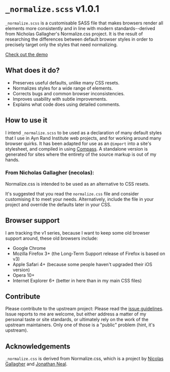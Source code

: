 # `_normalize.scss` v1.0.1

`_normalize.scss` is a customisable SASS file that makes browsers render all
elements more consistently and in line with modern standards--derived from
Nicholas Gallagher's Normalize.css project. It is the result of researching the
differences between default browser styles in order to precisely target only
the styles that need normalizing.

[Check out the demo](http://darcmattr.github.com/normalize.css/1.0.0/test.html)

## What does it do?

* Preserves useful defaults, unlike many CSS resets.
* Normalizes styles for a wide range of elements.
* Corrects bugs and common browser inconsistencies.
* Improves usability with subtle improvements.
* Explains what code does using detailed comments.

## How to use it

I intend `_normalize.scss` to be used as a declaration of many default styles
that I use in Ayn Rand Institute web projects, and for working around many
browser quirks. It has been adapted for use as an `@import` into a site's
stylesheet, and compiled in using [Compass](http://compass-style.org). A
standalone version is generated for sites where the entirety of the source
markup is out of my hands.

### From Nicholas Gallagher (necolas):

Normalize.css is intended to be used as an alternative to CSS resets.

It's suggested that you read the `normalize.css` file and consider customising
it to meet your needs. Alternatively, include the file in your project and
override the defaults later in your CSS.

## Browser support

I am tracking the v1 series, because I want to keep some old browser support
around, these old browsers include:

* Google Chrome
* Mozilla Firefox 3+ (the Long-Term Support release of Firefox is based on v3)
* Apple Safari 4+ (because some people haven't upgraded their iOS version)
* Opera 10+
* Internet Explorer 6+ (better in here than in my main CSS files)

## Contribute

Please contribute to the upstream project: Please read the [issue
guidelines](https://github.com/necolas/issue-guidelines). Issue reports to me
are welcome, but either address a matter of my personal taste or site
standards, or ultimately rely on the work of the upstream maintainers. Only one
of those is a "public" problem (hint, it's upstream).

## Acknowledgements

`_normalize.css` is derived from Normalize.css, which is a project by [Nicolas
Gallagher][] and [Jonathan Neal][].

[Jonathan Neal]: http://github.com/jonathantneal
[Nicolas Gallagher]: http://github.com/necolas
